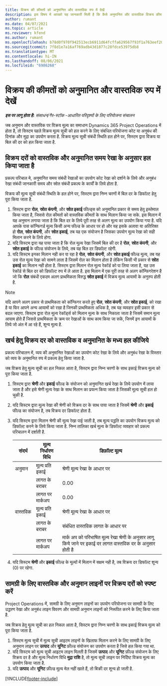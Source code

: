 ```yaml
---
title: विक्रय की कीमतों को अनुमानित और वास्तविक रुप में देखें
description: इस विषय में आपको यह जानकारी मिली है कि कैसे अनुमानित और वास्तविक विक्रय कीमतों को सही तरीके से लिया जाता है.
author: rumant
ms.date: 04/07/2021
ms.topic: article
ms.reviewer: kfend
ms.author: rumant
ms.openlocfilehash: b78d0f970f942513ecb6911d64fcffa629567f93f1a763eef20ca168080e4d02
ms.sourcegitcommit: 7f8d1e7a16af769adb43d1877c28fdce53975db8
ms.translationtype: MT
ms.contentlocale: hi-IN
ms.lasthandoff: 08/06/2021
ms.locfileid: "6986268"
---
```

# <a name="resolve-sales-prices-for-estimates-and-actuals"></a>विक्रय की कीमतों को अनुमानित और वास्तविक रुप में देखें

_**इस पर लागू होता है:** संसाधन/गैर-स्टॉक -आधारित परिदृश्यों के लिए परियोजना संचालन_

जब अनुमान और वास्तविक पर विक्रय मूल्य का समाधान Dynamics 365 Project Operations में होता है, तो सिस्टम पहले विक्रय मूल्य सूची को हल करने के लिए संबंधित परियोजना कोट या अनुबंध की दिनांक और मुद्रा का उपयोग करता है. विक्रय मूल्य सूची संबंधी स्थिति हल होने पर, सिस्टम द्वारा विक्रय या बिल की दर को हल किया जाता है.

## <a name="resolve-sales-rates-on-actual-and-estimate-lines-for-time"></a>विक्रय दरों को वास्तविक और अनुमानित समय रेखा के अनुसार हल किया जाता है

प्रकल्प परिचाल मे, अनुमानित समय संबंधी रेखाओं का उपयोग कोट रेखा को दर्शाने के लिये और अनुबंध रेखा संबंधी जानकारी समय और स्रोत संबंधी प्रकल्प के कार्यों के लिये होता है.

विक्रय की मूल्य सूची संबंधी स्थिति के हल होने पर, सिस्टम द्वारा निम्न चरणों में बिल दर के डिफॉल्ट हेतु पूरा किया जाता है.

1. सिस्टम द्वारा **रोल**, **स्रोत कंपनी**, और **स्रोत इकाई** फील्ड्स को अनुमानित प्रकार से समय हेतु इस्तेमाल किया जाता है, जिससे रोल कीमतों को वास्तविक कीमतों के साथ मिलान किया जा सके. इस मिलान में यह अनुमान लगाया जाता है कि बिल दर के लिये पूरी तरह से अलग मूल्य का उपयोग किया गया है. यदि आपके पास कॉन्फिगर्ड मूल्य किसी अन्य फील्ड के आधार पर हो और यह इसके अलावा या अतिरिक्त हो **रोल**, **स्रोत कंपनी**, और **स्रोत इकाई**, तब यह एक संयोजन है जिसका उपयोग मूल्य रेखा को सही मिलान करने के लिये होगा.
2. यदि सिस्टम द्वारा यह पाया जाता है कि रोल मूल्य रेखा जिसमें बिल की दर है **रोल**, **स्रोत कंपनी**, और **स्रोत इकाई** के फील्ड संयोजन के लिये, तब यह बिल दर डिफॉल्ट रहेगी.
3. यदि सिस्टम इनका मिलान नही कर पा रहा है **रोल**, **स्रोत कंपनी**, और **स्रोत इकाई** फील्ड मूल्य, तब यह उस रोल मूल्य रेखा को सामने लाता है जिसमें रोल का मिलान होता है लेकिन किसी भी प्रकार से **स्रोत इकाई** का मिलान नही होता है. सिस्टम द्वारा मिलान रोल मूल्य रेकॉर्ड को पा लिया जाता है, यह उस रेकॉर्ड से बिल दर को डिफॉल्ट रुप में ले आता है. इस मिलान में एक पूरी तरह से अलग कॉन्फिगरेशन है जो कि **रोल** संबंधी एकदम अलग प्राथमिकता विरुद्ध **स्रोत इकाई** में विक्रय मूल्य आयामों के अनुरुप होती है.

> [!NOTE]
> यदि आपने अलग प्रकार से प्राथमिकता को कॉन्फिगर करते हुए **रोल**, **स्रोत कंपनी**, और **स्रोत इकाई**, को रखा है या फिर आपने अन्य आयामों को रखा है जिनकी प्राथमिकता अधिक है, तब यह व्यवहार इसी प्रकार से बदल जाएगा. सिस्टम द्वारा रोल मूल्य रेकॉर्ड्स को मिलान मूल्य के साथ निकाला जाता है जिसमें समान मूल्य आयाम होते हैं जिससे प्राथमिकता के क्रम पर रेखाओं के साथ काम किया जा सकें, जिनमें इन आयामों के लिये जो अंत में आ रहे हैं, शून्य मूल्य है.

## <a name="resolve-sales-rates-on-actual-and-estimate-lines-for-expense"></a>खर्च हेतु विक्रय दर को वास्तविक व अनुमानित के मध्य हल कीजिये

प्रकल्प परिचालन में, व्यय की अनुमानित रेखाओं का उपयोग कोट रेखा के लिये और अनुबंध रेखा के विस्तार को व्यय के अनुमानित रुप में प्रकल्प हेतु किया जाता है.

जब विक्रय हेतु मूल्य सूची का हल निकल आता है, सिस्टम द्वारा निम्न चरणों के साथ इकाई विक्रय मूल्य को पूरा किया जाता है.

1. सिस्टम द्वारा **श्रेणी** और **इकाई** फील्ड के संयोजन को अनुमानित खर्च रेखा के लिये उपयोग में लाया जाता है और इसे श्रेणी मूल्य रेखा के साथ मिलान का प्रयत्न किया जाता है जिसकी मूल्य सूची हल हो चुकी है.
2. यदि सिस्टम द्वारा मूल्य रेखा की श्रेणी को विक्रय दर के साथ पाया जाता है जिसमें **श्रेणी** और **इकाई** फील्ड का संयोजन है, तब विक्रय दर डिफॉल्ट होता है.
3. यदि सिस्टम द्वारा मिलान श्रेणी की मूल्य रेखा पाई जाती है, तब मूल्य पद्धति का उपयोग विक्रय मूल्य को डिफॉल्ट करने के लिये किया जाता है. निम्न तालिका खर्च मूल्य के डिफॉल्ट व्यवहार को प्रकल्प परिचालन में दर्शाती है.

    | संदर्भ | मूल्य निर्धारण विधि | डिफ़ॉल्ट मूल्य |
    | --- | --- | --- |
    | अनुमान | मूल्य प्रति इकाई | श्रेणी मूल्य रेखा के आधार पर |
    | &nbsp; | लागत के बराबर | 0.00 |
    | &nbsp; | लागत पर मार्कअप | 0.00 |
    | वास्तविक | मूल्य प्रति इकाई | श्रेणी मूल्य रेखा के आधार पर |
    | &nbsp; | लागत के बराबर | संबंधित वास्तविक लागत के आधार पर |
    | &nbsp; | लागत पर मार्कअप | मार्क अप को परिभाषित मूल्य रेखा श्रेणी के अनुसार लागू किये जाने पर इकाई दर लागत वास्तविक दर के अनुसार होती है |

4. यदि सिस्टम **श्रेणी** और **इकाई** फील्ड के मूल्यों में मिलान में सक्षम नही है, तब विक्रय दर डिफॉल्ट शून्य (0) पर रहेगा.

## <a name="resolve-sales-rates-on-actual-and-estimate-lines-for-material"></a>सामग्री के लिए वास्तविक और अनुमान लाइनों पर विक्रय दरों को स्पष्ट करें

Project Operations में, सामग्री के लिए अनुमान लाइनों का उपयोग परियोजना पर सामग्री के लिए उद्धरण रेखा और अनुबंध लाइन विवरण और सामग्री अनुमान लाइनों को निरूपित करने के लिए किया जाता है.

जब विक्रय हेतु मूल्य सूची का हल निकल आता है, सिस्टम द्वारा निम्न चरणों के साथ इकाई विक्रय मूल्य को पूरा किया जाता है.

1. सिस्टम मूल्य सूची में मूल्य सूची आइटम लाइनों के खिलाफ मिलान करने के लिए सामग्री के लिए अनुमान लाइन पर **उत्पाद** और **यूनिट** फ़ील्ड संयोजन का उपयोग करता है जिसे हल किया गया था.
2. यदि सिस्टम को मूल्य सूची आइटम लाइन मिलती है जिसमें **उत्पाद** और **यूनिट** फ़ील्ड संयोजन के लिए विक्रय दर है और मूल्य निर्धारण विधि **मुद्रा राशि** है, तो मूल्य सूची लाइन पर निर्दिष्ट विक्रय मूल्य का उपयोग किया जाता है.
3. यदि **उत्पाद**  और **यूनिट**  फ़ील्ड मूल्य मेल नहीं खाते हैं, तो बिक्री दर शून्य हो जाती है.



[!INCLUDE[footer-include](../includes/footer-banner.md)]
